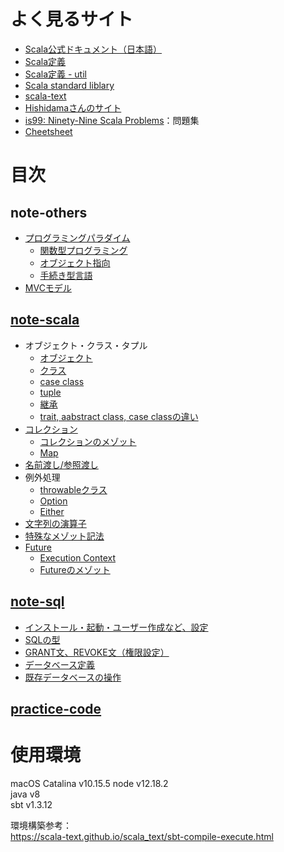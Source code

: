 # よく見るサイト
- [Scala公式ドキュメント（日本語）](https://docs.scala-lang.org/ja/)
- [Scala定義](https://github.com/scala/scala/tree/2.13.x/src/library/scala)
- [Scala定義 - util](https://github.com/scala/scala/tree/2.13.x/src/library/scala/util)
- [Scala standard liblary](https://www.scala-lang.org/api/current/scala/concurrent/Future.html)
- [scala-text](https://hexx.github.io/scala_text/)
- [Hishidamaさんのサイト](http://www.ne.jp/asahi/hishidama/home/tech/scala/index.html)
- [is99: Ninety-Nine Scala Problems](http://aperiodic.net/phil/scala/s-99/)：問題集
- [Cheetsheet](https://docs.google.com/spreadsheets/d/1ifcFl3JZNo8s0VfTYDV3LbYiyrUcQoxJ7igmsWg7VIA/edit#gid=0)

# 目次
## note-others
- [プログラミングパラダイム](https://github.com/nzzzz27/learning/blob/master/note-others/language-list.md)
  - [関数型プログラミング](https://github.com/nzzzz27/learning/blob/master/note-others/language-functional.md)
  - [オブジェクト指向](https://github.com/nzzzz27/learning/blob/master/note-others/language-object.md)
  - [手続き型言語](https://github.com/nzzzz27/learning/blob/master/note-others/language-procedural.md)
- [MVCモデル](https://github.com/nzzzz27/learning/blob/master/note-others/design_mvc.md)
## [note-scala](https://github.com/nzzzz27/scala-practice/tree/master/note-scala)
- オブジェクト・クラス・タプル
  - [オブジェクト](https://github.com/nzzzz27/scala-practice/blob/master/note-scala/object.md)  
  - [クラス](https://github.com/nzzzz27/scala-practice/blob/master/note-scala/class.md)  
  - [case class](https://github.com/nzzzz27/learning/blob/master/note-scala/case-class.md)
  - [tuple](https://github.com/nzzzz27/learning/blob/master/note-scala/tuple.md)
  - [継承](https://github.com/nzzzz27/scala-practice/blob/master/note-scala/extension.md)
  - [trait, aabstract class, case classの違い](https://github.com/nzzzz27/learning/blob/master/note-scala/extension-difference.md)
- [コレクション](https://github.com/nzzzz27/scala-practice/blob/master/note-scala/collections.md)
  - [コレクションのメゾット](https://github.com/nzzzz27/learning/blob/master/note-scala/collection-methods.md)
  - [Map](https://github.com/nzzzz27/scala-practice/blob/master/note-scala/map.md)
- [名前渡し/参照渡し](https://github.com/nzzzz27/scala-practice/blob/master/note-scala/callByName-callByValue.md)
- 例外処理
  - [throwableクラス](https://github.com/nzzzz27/learning/blob/master/note-scala/throwable.md)
  - [Option](https://github.com/nzzzz27/scala-practice/blob/master/note-scala/option.md)
  - [Either](https://github.com/nzzzz27/scala-practice/blob/master/note-scala/either.md)
- [文字列の演算子](https://github.com/nzzzz27/scala-practice/blob/master/note-scala/string.md)
- [特殊なメゾット記法](https://github.com/nzzzz27/scala-practice/blob/master/note-scala/method-notations.md)
- [Future](https://github.com/nzzzz27/learning/blob/master/note-scala/future.md)
  - [Execution Context](https://github.com/nzzzz27/learning/blob/master/note-scala/future-executionContext.md)
  - [Futureのメゾット](https://github.com/nzzzz27/learning/blob/master/note-scala/future-methods.md)

## [note-sql](https://github.com/nzzzz27/scala-practice/tree/master/note-sql)
- [インストール・起動・ユーザー作成など、設定](https://github.com/nzzzz27/scala-practice/blob/master/note-sql/settings.md)
- [SQLの型](https://github.com/nzzzz27/scala-practice/blob/master/note-sql/commands.md)
- [GRANT文、REVOKE文（権限設定）](https://github.com/nzzzz27/scala-practice/blob/master/note-sql/dcl.md)
- [データベース定義](https://github.com/nzzzz27/scala-practice/blob/master/note-sql/ddl.md)
- [既存データベースの操作](https://github.com/nzzzz27/scala-practice/blob/master/note-sql/dml.md)

## [practice-code](https://github.com/nzzzz27/scala-practice/tree/master/src/main/scala/practice-codes)


# 使用環境
macOS Catalina v10.15.5
node v12.18.2  
java v8  
sbt v1.3.12  

環境構築参考：  
https://scala-text.github.io/scala_text/sbt-compile-execute.html



